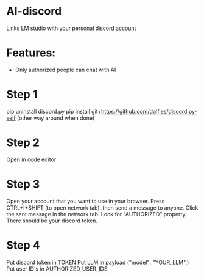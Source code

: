 # AI-discord
Links LM studio with your personal discord account 

# Features:
- Only authorized people can chat with AI

# Step 1
pip uninstall discord.py
pip install git+https://github.com/dolfies/discord.py-self
(other way around when done)

# Step 2
Open in code editor

# Step 3
Open your account that you want to use in your browser. Press CTRL+I+SHIFT (to open network tab). then send a message to anyone. Click the sent message in the network tab. Look for "AUTHORIZED" property. There should be your discord token.

# Step 4
Put discord token in TOKEN
Put LLM in payload ("model": "YOUR_LLM",)
Put user ID's in AUTHORIZED_USER_IDS 

